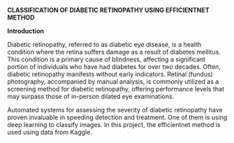 **CLASSIFICATION OF DIABETIC RETINOPATHY USING EFFICIENTNET METHOD**

**Introduction**

Diabetic retinopathy, referred to as diabetic eye disease, is a health condition where the retina suffers damage as a result of diabetes mellitus. This condition is a primary cause of blindness, affecting a significant portion of individuals who have had diabetes for over two decades. Often, diabetic retinopathy manifests without early indicators. Retinal (fundus) photography, accompanied by manual analysis, is commonly utilized as a screening method for diabetic retinopathy, offering performance levels that may surpass those of in-person dilated eye examinations.

Automated systems for assessing the severity of diabetic retinopathy have proven invaluable in speeding detection and treatment. One of them is using deep learning to classify images. In this project, the efficientnet method is used using data from Kaggle.

